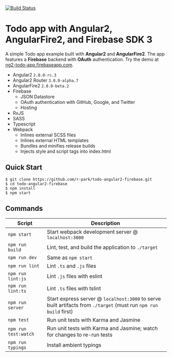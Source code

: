 [![Build Status](https://travis-ci.org/r-park/todo-angular2-firebase.svg?branch=master)](https://travis-ci.org/r-park/todo-angular2-firebase)


# Todo app with Angular2, AngularFire2, and Firebase SDK 3
A simple Todo app example built with **Angular2** and **AngularFire2**. The app features a **Firebase** backend with **OAuth** authentication. Try the demo at <a href="https://ng2-todo-app.firebaseapp.com" target="_blank">ng2-todo-app.firebaseapp.com</a>.

- Angular2 `2.0.0-rc.3`
- Angular2 Router `3.0.0-alpha.7`
- AngularFire2 `2.0.0-beta.2`
- Firebase
  - JSON Datastore
  - OAuth authentication with GitHub, Google, and Twitter
  - Hosting
- RxJS
- SASS
- Typescript
- Webpack
  - Inlines external SCSS files
  - Inlines external HTML templates
  - Bundles and minifies release builds
  - Injects style and script tags into index.html


Quick Start
-----------

```shell
$ git clone https://github.com/r-park/todo-angular2-firebase.git
$ cd todo-angular2-firebase
$ npm install
$ npm start
```


Commands
--------

|Script|Description|
|---|---|
|`npm start`|Start webpack development server @ `localhost:3000`|
|`npm run build`|Lint, test, and build the application to `./target`|
|`npm run dev`|Same as `npm start`|
|`npm run lint`|Lint `.ts` and `.js` files|
|`npm run lint:js`|Lint `.js` files with eslint|
|`npm run lint:ts`|Lint `.ts` files with tslint|
|`npm run server`|Start express server @ `localhost:3000` to serve built artifacts from `./target` (must run `npm run build` first)|
|`npm test`|Run unit tests with Karma and Jasmine|
|`npm run test:watch`|Run unit tests with Karma and Jasmine; watch for changes to re-run tests|
|`npm run typings`|Install ambient typings|
